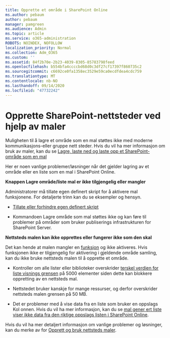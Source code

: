 ```yaml
---
title: Opprette et område i SharePoint Online
ms.author: pebaum
author: pebaum
manager: pamgreen
ms.audience: Admin
ms.topic: article
ms.service: o365-administration
ROBOTS: NOINDEX, NOFOLLOW
localization_priority: Normal
ms.collection: Adm_O365
ms.custom: ''
ms.assetid: 84f2b70e-2b23-4039-8305-85783798feed
ms.openlocfilehash: b554bfa4ccccbd68d0c3df27cf17397f860735c2
ms.sourcegitcommit: c6692ce0fa1358ec3529e59ca0ecdfdea4cdc759
ms.translationtype: MT
ms.contentlocale: nb-NO
ms.lasthandoff: 09/14/2020
ms.locfileid: "47732242"
---
```

# <a name="create-sharepoint-sites-using-templates"></a>Opprette SharePoint-nettsteder ved hjelp av maler

Muligheten til å lagre et område som en mal støttes ikke med moderne kommunikasjons-eller gruppe nett steder. Hvis du vil ha mer informasjon om bruk av maler, kan du se [Lagre, laste ned og laste opp et SharePoint-område som en mal](https://docs.microsoft.com/sharepoint/dev/general-development/save-download-and-upload-a-sharepoint-site-as-a-template)

Her er noen vanlige problemer/løsninger når det gjelder lagring av et område eller en liste som en mal i SharePoint Online. 

**Knappen Lagre område/liste mal er ikke tilgjengelig eller mangler**

Administratorer må tillate egen definert skript for å aktivere mal funksjonene. For detaljerte trinn kan du se eksempler og hensyn. 

- [Tillate eller forhindre egen definert skript](https://docs.microsoft.com/sharepoint/allow-or-prevent-custom-script)

- Kommandoen Lagre område som mal støttes ikke og kan føre til problemer på områder som bruker publiserings infrastrukturen for SharePoint Server.

**Nettsteds malen kan ikke opprettes eller fungerer ikke som den skal**

Det kan hende at malen mangler en [funksjon](https://social.technet.microsoft.com/wiki/contents/articles/14423.sharepoint-2013-existing-features-guid.aspx) og ikke aktiveres. Hvis funksjonen ikke er tilgjengelig for aktivering i gjeldende område samling, kan du ikke bruke nettsteds malen til å opprette et område.

- Kontroller om alle lister eller biblioteker overskrider [terskel verdien for liste visnings grensen](https://support.office.com/article/Manage-large-lists-and-libraries-in-SharePoint-B8588DAE-9387-48C2-9248-C24122F07C59) på 5000 elementer siden dette kan blokkere oppretting av en nettsteds mal.

- Nettstedet bruker kanskje for mange ressurser, og derfor overskrider nettsteds malen grensen på 50 MB.


- Det er problemer med å vise data fra en liste som bruker en oppslags Kol onnen. Hvis du vil ha mer informasjon, kan du se [mal gener ert liste viser ikke data fra den riktige oppslags listen i SharePoint Online](https://docs.microsoft.com/sharepoint/support/lists-and-libraries/template-generated-list-incorrect-data).

Hvis du vil ha mer detaljert informasjon om vanlige problemer og løsninger, kan du merke av for [Opprett og bruk nettsteds maler](https://support.office.com/article/Create-and-use-site-templates-60371B0F-00E0-4C49-A844-34759EBDD989).




